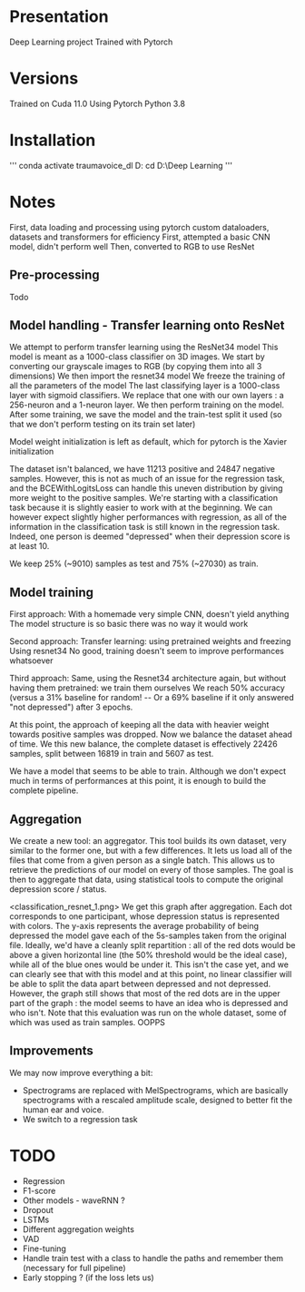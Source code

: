 # Presentation
Deep Learning project
Trained with Pytorch

# Versions
Trained on Cuda 11.0
Using Pytorch
Python 3.8

# Installation
'''
conda activate traumavoice_dl
D:
cd D:\Deep Learning
'''

# Notes
First, data loading and processing using pytorch custom dataloaders, datasets and transformers for efficiency
First, attempted a basic CNN model, didn't perform well
Then, converted to RGB to use ResNet

## Pre-processing
Todo

## Model handling - Transfer learning onto ResNet
We attempt to perform transfer learning using the ResNet34 model
This model is meant as a 1000-class classifier on 3D images.
We start by converting our grayscale images to RGB (by copying them into all 3 dimensions)
We then import the resnet34 model
We freeze the training of all the parameters of the model
The last classifying layer is a 1000-class layer with sigmoid classifiers. We replace that one with our own layers : a 256-neuron and a 1-neuron layer.
We then perform training on the model.
After some training, we save the model and the train-test split it used (so that we don't perform testing on its train set later)

Model weight initialization is left as default, which for pytorch is the Xavier initialization

The dataset isn't balanced, we have 11213 positive and 24847 negative samples. However, this is not as much of an issue for the regression task, and the BCEWithLogitsLoss can handle this uneven distribution by giving more weight to the positive samples. We're starting with a classification task because it is slightly easier to work with at the beginning. We can however expect slightly higher performances with regression, as all of the information in the classification task is still known in the regression task. Indeed, one person is deemed "depressed" when their depression score is at least 10.

We keep 25% (~9010) samples as test and 75% (~27030) as train.

## Model training

First approach:
    With a homemade very simple CNN, doesn't yield anything
    The model structure is so basic there was no way it would work

Second approach:
    Transfer learning: using pretrained weights and freezing 
    Using resnet34
    No good, training doesn't seem to improve performances whatsoever

Third approach:
    Same, using the Resnet34 architecture again, but without having them pretrained: we train them ourselves
    We reach 50% accuracy (versus a 31% baseline for random! -- Or a 69% baseline if it only answered "not depressed") after 3 epochs.

At this point, the approach of keeping all the data with heavier weight towards positive samples was dropped. Now we balance the dataset ahead of time.
We this new balance, the complete dataset is effectively 22426 samples, split between 16819 in train and 5607 as test.

We have a model that seems to be able to train. Although we don't expect much in terms of performances at this point, it is enough to build the complete pipeline.


## Aggregation
We create a new tool: an aggregator. This tool builds its own dataset, very similar to the former one, but with a few differences. It lets us load all of the files that come from a given person as a single batch. This allows us to retrieve the predictions of our model on every of those samples. The goal is then to aggregate that data, using statistical tools to compute the original depression score / status.

<classification_resnet_1.png>
We get this graph after aggregation. Each dot corresponds to one participant, whose depression status is represented with colors. The y-axis represents the average probability of being depressed the model gave each of the 5s-samples taken from the original file.
Ideally, we'd have a cleanly split repartition : all of the red dots would be above a given horizontal line (the 50% threshold would be the ideal case), while all of the blue ones would be under it. 
This isn't the case yet, and we can clearly see that with this model and at this point, no linear classifier will be able to split the data apart between depressed and not depressed. However, the graph still shows that most of the red dots are in the upper part of the graph : the model seems to have an idea who is depressed and who isn't.
Note that this evaluation was run on the whole dataset, some of which was used as train samples. OOPPS

## Improvements
We may now improve everything a bit:
- Spectrograms are replaced with MelSpectrograms, which are basically spectrograms with a rescaled amplitude scale, designed to better fit the human ear and voice.
- We switch to a regression task

# TODO
- Regression
- F1-score
- Other models - waveRNN ?
- Dropout
- LSTMs
- Different aggregation weights
- VAD
- Fine-tuning
- Handle train test with a class to handle the paths and remember them (necessary for full pipeline)
- Early stopping ? (if the loss lets us)